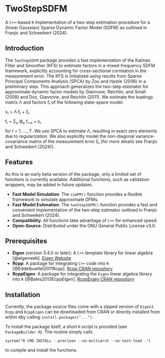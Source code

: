 # TwoStepSDFM
A ``C++``-based ``R`` implementation of a two-step estimation procedure for a (linear Gaussian) Sparse Dynamic Factor Model (SDFM) as outlined in Franjic and Schweikert (2024).

## Introduction

The ``TwoStepSDFM`` package provides a fast implementation of the Kalman Filter and Smoother (KFS) to estimate factors in a mixed-frequency SDFM framework, explicitly accounting for cross-sectional correlation in the measurement error. The KFS is initialized using results from Sparse Principal Components Analysis (SPCA) by Zou and Hastie (2006) in a preliminary step. This approach generalizes the two-step estimator for approximate dynamic factor models by Giannone, Reichlin, and Small (2008) and Doz, Giannone, and Reichlin (2011).
We estimate the loadings matrix Λ and factors fₜ of the following state-space model:

xₜ = Λ fₜ + ξₜ

fₜ = Σₚ Φₚ fₜ₋ₚ + εₜ

for t = 1, ..., T. We use SPCA to estimate Λ, resulting in exact zero elements due to regularization. We also explicitly model the non-diagonal variance-covariance matrix of the measurement error ξₜ (for more details see Franjic and Schweikert (2024)).

## Features

As this is an early beta version of the package, only a limited set of functions is currently available. Additional functions, such as validation wrappers, may be added in future updates.

- **Fast Model Simulation**: The ``simFM()`` function provides a flexible framework to simulate approximate DFMs.
- **Fast Model Estimation**: The ``twoStepSDFM()`` function provides a fast and convenient implementation of the two-step estimator outlined in Franjic and Schweikert (2024).
- **Compatibility**: All functions take advantage of ``C++`` for enhanced speed.
- **Open-Source**: Distributed under the GNU General Public License v3.0.

## Prerequisites

- **Eigen** (version 3.4.0 or later): A `C++` template library for linear algebra [@eigenweb]. [Eigen Website](https://eigen.tuxfamily.org/)
- **Rcpp**: A package for integrating `C++` code into `R` [@Eddelbuettel2011Rcpp]. [Rcpp CRAN repository](https://cran.r-project.org/web/packages/Rcpp/index.html)
- **RcppEigen**: A package for integrating the `Eigen` linear algebra library into `R` [@Bates2013EcppEigen]. [RcppEigen CRAN repository](https://cran.r-project.org/web/packages/RcppEigen/index.html)

## Installation

Currently, the package source files come with a zipped version of ``Eigen3``. `Rcpp` and `RcppEigen` can be downloaded from CRAN or directly installed from within `R`by calling ``install.packages("...")``.

To install the package itself, a short `R` script is provided (see `PackageBuilder.R`). The routine simply calls 
```{R, eval=FALSE}
system("R CMD INSTALL --preclean --no-multiarch --no-test-load .")
```
to compile and install the functions.

